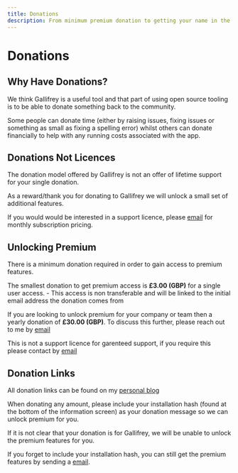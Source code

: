 ```yaml
---
title: Donations
description: From minimum premium donation to getting your name in the app, we have a range of price points to help support Gallifrey
---
```

# Donations

## Why Have Donations?

We think Gallifrey is a useful tool and that part of using open source tooling is to be able to donate something back to the community.

Some people can donate time (either by raising issues, fixing issues or something as small as fixing a spelling error) whilst others can donate financially to help with any running costs associated with the app.

## Donations Not Licences

The donation model offered by Gallifrey is not an offer of lifetime support for your single donation.

As a reward/thank you for donating to Gallifrey we will unlock a small set of additional features.

If you would would be interested in a support licence, please <a href="mailto:info@GallifreyApp.co.uk" target="_blank">email</a> for monthly subscription pricing.

## Unlocking Premium

There is a minimum donation required in order to gain access to premium features.

The smallest donation to get premium access is **£3.00 (GBP)** for a single user access. - This access is non transferable and will be linked to the initial email address the donation comes from

If you are looking to unlock premium for your company or team then a yearly donation of **£30.00 (GBP)**.  To discuss this further, please reach out to me by <a href="mailto:info@GallifreyApp.co.uk" target="_blank">email</a>

This is not a support licence for garenteed support, if you require this please contact by <a href="mailto:info@GallifreyApp.co.uk" target="_blank">email</a>

## Donation Links

All donation links can be found on my [personal blog](https://www.blyth.me.uk/donations)

When donating any amount, please include your installation hash (found at the bottom of the information screen) as your donation message so we can unlock premium for you.

If it is not clear that your donation is for Gallifrey, we will be unable to unlock the premium features for you.

If you forget to include your installation hash, you can still get the premium features by sending a <a href="mailto:info@GallifreyApp.co.uk" target="_blank">email</a>.